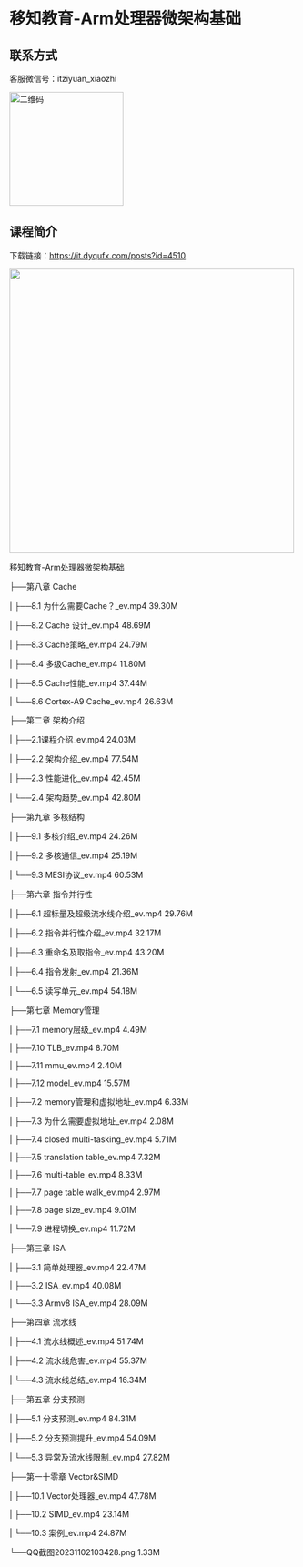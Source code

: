 # 移知教育-Arm处理器微架构基础

## 联系方式

客服微信号：itziyuan_xiaozhi

<img src="https://ziyuanyun.oss-cn-guangzhou.aliyuncs.com/common/20240614073449/666b82192834a.jpg" width="200" height="200" alt="二维码">

## 课程简介

下载链接：https://it.dyqufx.com/posts?id=4510

<img src="https://ziyuanyun.oss-cn-guangzhou.aliyuncs.com/yun/20241018073012/67119e04bda4c.jpg" width="500" alt="">

  

 移知教育-Arm处理器微架构基础

 ├──第八章 Cache

 | ├──8.1 为什么需要Cache？_ev.mp4 39.30M

 | ├──8.2 Cache 设计_ev.mp4 48.69M

 | ├──8.3 Cache策略_ev.mp4 24.79M

 | ├──8.4 多级Cache_ev.mp4 11.80M

 | ├──8.5 Cache性能_ev.mp4 37.44M

 | └──8.6 Cortex-A9 Cache_ev.mp4 26.63M

 ├──第二章 架构介绍

 | ├──2.1课程介绍_ev.mp4 24.03M

 | ├──2.2 架构介绍_ev.mp4 77.54M

 | ├──2.3 性能进化_ev.mp4 42.45M

 | └──2.4 架构趋势_ev.mp4 42.80M

 ├──第九章 多核结构

 | ├──9.1 多核介绍_ev.mp4 24.26M

 | ├──9.2 多核通信_ev.mp4 25.19M

 | └──9.3 MESI协议_ev.mp4 60.53M

 ├──第六章 指令并行性

 | ├──6.1 超标量及超级流水线介绍_ev.mp4 29.76M

 | ├──6.2 指令并行性介绍_ev.mp4 32.17M

 | ├──6.3 重命名及取指令_ev.mp4 43.20M

 | ├──6.4 指令发射_ev.mp4 21.36M

 | └──6.5 读写单元_ev.mp4 54.18M

 ├──第七章 Memory管理

 | ├──7.1 memory层级_ev.mp4 4.49M

 | ├──7.10 TLB_ev.mp4 8.70M

 | ├──7.11 mmu_ev.mp4 2.40M

 | ├──7.12 model_ev.mp4 15.57M

 | ├──7.2 memory管理和虚拟地址_ev.mp4 6.33M

 | ├──7.3 为什么需要虚拟地址_ev.mp4 2.08M

 | ├──7.4 closed multi-tasking_ev.mp4 5.71M

 | ├──7.5 translation table_ev.mp4 7.32M

 | ├──7.6 multi-table_ev.mp4 8.33M

 | ├──7.7 page table walk_ev.mp4 2.97M

 | ├──7.8 page size_ev.mp4 9.01M

 | └──7.9 进程切换_ev.mp4 11.72M

 ├──第三章 ISA

 | ├──3.1 简单处理器_ev.mp4 22.47M

 | ├──3.2 ISA_ev.mp4 40.08M

 | └──3.3 Armv8 ISA_ev.mp4 28.09M

 ├──第四章 流水线

 | ├──4.1 流水线概述_ev.mp4 51.74M

 | ├──4.2 流水线危害_ev.mp4 55.37M

 | └──4.3 流水线总结_ev.mp4 16.34M

 ├──第五章 分支预测

 | ├──5.1 分支预测_ev.mp4 84.31M

 | ├──5.2 分支预测提升_ev.mp4 54.09M

 | └──5.3 异常及流水线限制_ev.mp4 27.82M

 ├──第一十零章 Vector&amp;SIMD

 | ├──10.1 Vector处理器_ev.mp4 47.78M

 | ├──10.2 SIMD_ev.mp4 23.14M

 | └──10.3 案例_ev.mp4 24.87M

 └──QQ截图20231102103428.png 1.33M

  